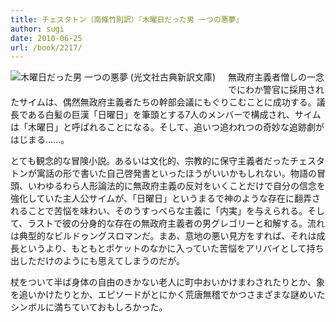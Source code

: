 ```yaml
---
title: チェスタトン（南條竹則訳）『木曜日だった男 一つの悪夢』
author: sugi
date: 2010-06-25
url: /book/2217/
---
```

<a href="http://www.amazon.co.jp/exec/obidos/ASIN/4334751571/chezsugi-22/ref=nosim/" name="amazletlink" target="_blank"><img src="http://i0.wp.com/ecx.images-amazon.com/images/I/413tUJl5tdL._SL160_.jpg?w=660" alt="木曜日だった男 一つの悪夢 (光文社古典新訳文庫)" class="alignleft" style="float: left; margin: 0 20px 20px 0;" data-recalc-dims="1" /></a>

無政府主義者憎しの一念でにわか警官に採用されたサイムは、偶然無政府主義者たちの幹部会議にもぐりこむことに成功する。議長である白髪の巨漢「日曜日」を筆頭とする7人のメンバーで構成され、サイムは「木曜日」と呼ばれることになる。そして、追いつ追われつの奇妙な追跡劇がはじまる......。

とても観念的な冒険小説。あるいは文化的、宗教的に保守主義者だったチェスタトンが寓話の形で書いた自己啓発書といったほうがいいかもしれない。物語の冒頭、いわゆるわら人形論法的に無政府主義の反対をいくことだけで自分の信念を強化していた主人公サイムが、「日曜日」というまるで神のような存在に翻弄されることで苦悩を味わい、そのうすっべらな主義に「内実」を与えられる。そして、ラストで彼の分身的な存在の無政府主義者の男グレゴリーと和解する。流れは典型的なビルドゥングスロマンだ。まあ、意地の悪い見方をすれば、それは成長というより、もともとポケットのなかに入っていた苦悩をアリバイとして持ち出しただけのようにも思えてしまうのだが。

杖をついて半ば身体の自由のきかない老人に町中おいかけまわされたりとか、象を追いかけたりとか、エピソードがとにかく荒唐無稽でかつさまざまな謎めいたシンボルに満ちていておもしろかった。

